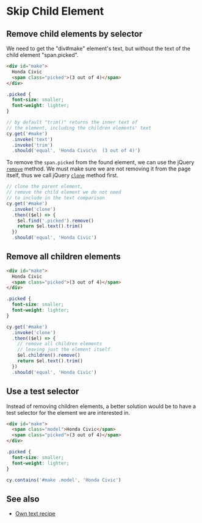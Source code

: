# Skip Child Element

## Remove child elements by selector

<!-- fiddle Remove child elements by selector -->

We need to get the "div#make" element's text, but without the text of the child element "span.picked".

```html
<div id="make">
  Honda Civic
  <span class="picked">(3 out of 4)</span>
</div>
```

```css hide
.picked {
  font-size: smaller;
  font-weight: lighter;
}
```

```js
// by default "trim()" returns the inner text of
// the element, including the children elements' text
cy.get('#make')
  .invoke('text')
  .invoke('trim')
  .should('equal', 'Honda Civic\n  (3 out of 4)')
```

To remove the `span.picked` from the found element, we can use the jQuery [`remove`](https://api.jquery.com/remove/) method. We must make sure we are not removing it from the page itself, thus we call jQuery [`clone`](https://api.jquery.com/clone/) method first.

```js
// clone the parent element,
// remove the child element we do not need
// to include in the text comparison
cy.get('#make')
  .invoke('clone')
  .then(($el) => {
    $el.find('.picked').remove()
    return $el.text().trim()
  })
  .should('equal', 'Honda Civic')
```

<!-- fiddle-end -->

## Remove all children elements

<!-- fiddle Remove all children elements -->

```html
<div id="make">
  Honda Civic
  <span class="picked">(3 out of 4)</span>
</div>
```

```css hide
.picked {
  font-size: smaller;
  font-weight: lighter;
}
```

```js
cy.get('#make')
  .invoke('clone')
  .then(($el) => {
    // remove all children elements
    // leaving just the element itself
    $el.children().remove()
    return $el.text().trim()
  })
  .should('equal', 'Honda Civic')
```

<!-- fiddle-end -->

## Use a test selector

Instead of removing children elements, a better solution would be to have a test selector for the element we are interested in.

<!-- fiddle Use a test selector -->

```html
<div id="make">
  <span class="model">Honda Civic</span>
  <span class="picked">(3 out of 4)</span>
</div>
```

```css hide
.picked {
  font-size: smaller;
  font-weight: lighter;
}
```

```js
cy.contains('#make .model', 'Honda Civic')
```

<!-- fiddle-end -->

## See also

- [Own text recipe](./own-text.md)
